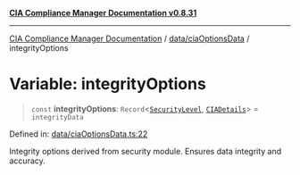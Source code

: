 [**CIA Compliance Manager Documentation v0.8.31**](../../../README.md)

***

[CIA Compliance Manager Documentation](../../../modules.md) / [data/ciaOptionsData](../README.md) / integrityOptions

# Variable: integrityOptions

> `const` **integrityOptions**: `Record`\<[`SecurityLevel`](../../../types/cia/type-aliases/SecurityLevel.md), [`CIADetails`](../../../types/interfaces/CIADetails.md)\> = `integrityData`

Defined in: [data/ciaOptionsData.ts:22](https://github.com/Hack23/cia-compliance-manager/blob/85c025371255f412469ec0119911b7cb143a6212/src/data/ciaOptionsData.ts#L22)

Integrity options derived from security module.
Ensures data integrity and accuracy.
